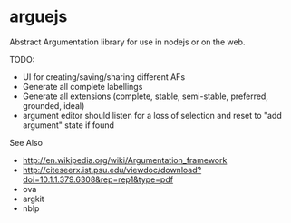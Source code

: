 arguejs
=======

Abstract Argumentation library for use in nodejs or on the web.

TODO:
* UI for creating/saving/sharing different AFs
* Generate all complete labellings
* Generate all extensions (complete, stable, semi-stable, preferred, grounded, ideal)
* argument editor should listen for a loss of selection and reset to "add argument" state if found

See Also
* http://en.wikipedia.org/wiki/Argumentation_framework
* http://citeseerx.ist.psu.edu/viewdoc/download?doi=10.1.1.379.6308&rep=rep1&type=pdf
* ova
* argkit
* nblp


